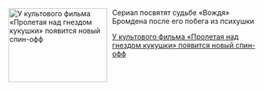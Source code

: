 <!--2025-07-06 11:45:00-->
<div class="yb">
  <div class="rss kino_kino"><a href="https://www.kino-teatr.ru/kino/news/y2025/7-6/38232/" title="У культового фильма «Пролетая над гнездом кукушки» появится новый спин-офф"><img src="https://www.kino-teatr.ru/news/2/3/38232/poster.jpg" width="196" height="147" align="left" hspace="5" style="margin: 0px 10px 0px 5px" alt="У культового фильма «Пролетая над гнездом кукушки» появится новый спин-офф"/></a>Сериал посвятят судьбе «Вождя» Бромдена после его побега из психушки <p class="titl"><a href="https://www.kino-teatr.ru/kino/news/y2025/7-6/38232/">У культового фильма «Пролетая над гнездом кукушки» появится новый спин-офф</a></p></div>
</div>
